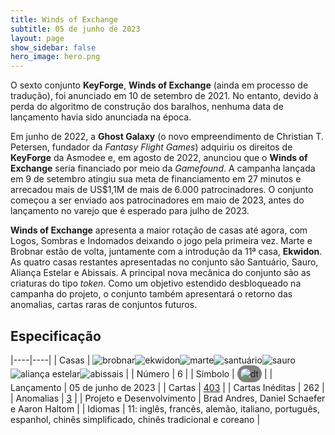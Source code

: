 ```yaml
---
title: Winds of Exchange
subtitle: 05 de junho de 2023
layout: page
show_sidebar: false
hero_image: hero.png
---
```


O sexto conjunto **KeyForge**, **Winds of Exchange** (ainda em processo de tradução), foi anunciado em 10 de setembro de 2021.
No entanto, devido à perda do algoritmo de construção dos baralhos, nenhuma data de lançamento havia sido anunciada na época.

Em junho de 2022, a **Ghost Galaxy** (o novo empreendimento de Christian T. Petersen, fundador da _Fantasy Flight Games_)
adquiriu os direitos de **KeyForge** da Asmodee e, em agosto de 2022, anunciou que o **Winds of Exchange** seria financiado por
meio da _Gamefound_. A campanha lançada em 9 de setembro atingiu sua meta de financiamento em 27 minutos e arrecadou mais de US$1,1M
de mais de 6.000 patrocinadores. O conjunto começou a ser enviado aos patrocinadores em maio de 2023, antes do lançamento no varejo
que é esperado para julho de 2023.

**Winds of Exchange** apresenta a maior rotação de casas até agora, com Logos, Sombras e Indomados deixando o jogo pela primeira vez.
Marte e Brobnar estão de volta, juntamente com a introdução da 11ª casa, **Ekwidon**. As quatro casas restantes apresentadas no conjunto
são Santuário, Sauro, Aliança Estelar e Abissais. A principal nova mecânica do conjunto são as criaturas do tipo _token_. Como um
objetivo estendido desbloqueado na campanha do projeto, o conjunto também apresentará o retorno das anomalias, cartas raras
de conjuntos futuros.

## Especificação

|----|----|
| Casas | ![brobnar](https://archonarcana.com/images/thumb/e/e0/Brobnar.png/25px-Brobnar.png)![ekwidon](https://archonarcana.com/images/thumb/3/31/Ekwidon.png/25px-Ekwidon.png)![marte](https://archonarcana.com/images/thumb/d/de/Mars.png/25px-Mars.png)![santuário](https://archonarcana.com/images/thumb/c/c7/Sanctum.png/25px-Sanctum.png)![sauro](https://archonarcana.com/images/thumb/3/3f/Saurian.png/25px-Saurian.png)![aliança estelar](https://archonarcana.com/images/thumb/7/7d/Star_Alliance.png/25px-Star_Alliance.png)![abissais](https://archonarcana.com/images/thumb/1/10/Unfathomable.png/25px-Unfathomable.png) |
| Número | 6 |
| Símbolo | <img src="https://archonarcana.com/images/thumb/4/41/Woe.png/20px-Woe.png" alt="dt" style="background-color: gray; border-radius: 14px; padding: 5px;"/> |
| Lançamento | 05 de junho de 2023 |
| Cartas | [403](cards) |
| Cartas Inéditas | 262 |
| Anomalias | [3](anomalies) |
| Projeto e Desenvolvimento | Brad Andres, Daniel Schaefer e Aaron Haltom |
| Idiomas | 11: inglês, francês, alemão, italiano, português, espanhol, chinês simplificado, chinês tradicional e coreano |
